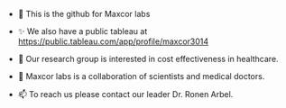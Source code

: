 - 👋 This is the github for Maxcor labs 
- ✨ We also have a public tableau at https://public.tableau.com/app/profile/maxcor3014
- 👀 Our research group is interested in cost effectiveness in healthcare.
- 🌱 Maxcor labs is a collaboration of scientists and medical doctors.

- 📫 To reach us please contact our leader Dr. Ronen Arbel. 

<!---
maxcorlabs/maxcorlabs is a ✨ special ✨ repository because its `README.md` (this file) appears on your GitHub profile.
You can click the Preview link to take a look at your changes.
--->
